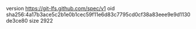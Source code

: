 version https://git-lfs.github.com/spec/v1
oid sha256:4a17b3ace5c2b1e0b1cec59f11e6d83c7795cd0cf38a83eee9e9d1130de3ce80
size 2922
